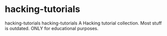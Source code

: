 # hacking-tutorials


hacking-tutorials hacking-tutorials  A Hacking tutorial collection. Most stuff is outdated. ONLY for educational purposes.



